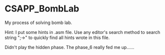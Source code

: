 # CSAPP_BombLab
My process of solving bomb lab.

Hint:
I put some hints in .asm file. Use any editor's search method to search string ";->" to quickly find all hints wrote in this file.

Didn't play the hidden phase. The phase_6 really fed me up......

